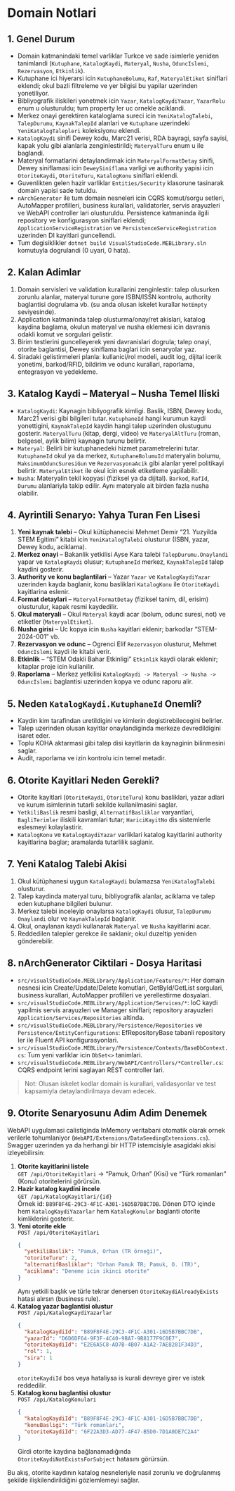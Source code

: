 ﻿# Domain Notlari

## 1. Genel Durum
- Domain katmanindaki temel varliklar Turkce ve sade isimlerle yeniden tanimlandi (`Kutuphane`, `KatalogKaydi`, `Materyal`, `Nusha`, `OduncIslemi`, `Rezervasyon`, `Etkinlik`).
- Kutuphane ici hiyerarsi icin `KutuphaneBolumu`, `Raf`, `MateryalEtiket` siniflari eklendi; okul bazli filtreleme ve yer bilgisi bu yapilar uzerinden yonetiliyor.
- Bibliyografik iliskileri yonetmek icin `Yazar`, `KatalogKaydiYazar`, `YazarRolu` enum u olusturuldu; tum property ler uc ornekle aciklandi.
- Merkez onayi gerektiren kataloglama sureci icin `YeniKatalogTalebi`, `TalepDurumu`, `KaynakTalepId` alanlari ve `Kutuphane` uzerindeki `YeniKatalogTalepleri` koleksiyonu eklendi.
- `KatalogKaydi` sinifi Dewey kodu, Marc21 verisi, RDA bayragi, sayfa sayisi, kapak yolu gibi alanlarla zenginlestirildi; `MateryalTuru` enum u ile baglandi.
- Materyal formatlarini detaylandirmak icin `MateryalFormatDetay` sinifi, Dewey siniflamasi icin `DeweySiniflama` varligi ve authority yapisi icin `OtoriteKaydi`, `OtoriteTuru`, `KatalogKonu` siniflari eklendi.
- Guvenlikten gelen hazir varliklar `Entities/Security` klasorune tasinarak domain yapisi sade tutuldu.
- `nArchGenerator` ile tum domain nesneleri icin CQRS komut/sorgu setleri, AutoMapper profilleri, business kurallari, validatorler, servis arayuzleri ve WebAPI controller lari olusturuldu. Persistence katmaninda ilgili repository ve konfigurasyon siniflari eklendi; `ApplicationServiceRegistration` ve `PersistenceServiceRegistration` uzerinden DI kayitlari guncellendi.
- Tum degisiklikler `dotnet build VisualStudioCode.MEBLibrary.sln` komutuyla dogrulandi (0 uyari, 0 hata).

## 2. Kalan Adimlar
1. Domain servisleri ve validation kurallarini zenginlestir: talep olusurken zorunlu alanlar, materyal turune gore ISBN/ISSN kontrolu, authority baglantisi dogrulama vb. (su anda olusan iskelet kurallar `NotEmpty` seviyesinde).
2. Application katmaninda talep olusturma/onay/ret akislari, katalog kaydina baglama, okulun materyal ve nusha eklemesi icin davranis odakli komut ve sorgulari gelistir.
3. Birim testlerini guncelleyerek yeni davranislari dogrula; talep onayi, otorite baglantisi, Dewey siniflama baglari icin senaryolar yaz.
4. Siradaki gelistirmeleri planla: kullanici/rol modeli, audit log, dijital icerik yonetimi, barkod/RFID, bildirim ve odunc kurallari, raporlama, entegrasyon ve yedekleme.

## 3. Katalog Kaydi – Materyal – Nusha Temel Iliski
- `KatalogKaydi`: Kaynagin bibliyografik kimligi. Baslik, ISBN, Dewey kodu, Marc21 verisi gibi bilgileri tutar. `KutuphaneId` hangi kurumun kaydi yonettigini, `KaynakTalepId` kaydin hangi talep uzerinden olustugunu gosterir. `MateryalTuru` (kitap, dergi, video) ve `MateryalAltTuru` (roman, belgesel, aylik bilim) kaynagin turunu belirtir.
- `Materyal`: Belirli bir kutuphanedeki hizmet parametrelerini tutar. `KutuphaneId` okul ya da merkez, `KutuphaneBolumuId` materyalin bolumu, `MaksimumOduncSuresiGun` ve `RezervasyonaAcik` gibi alanlar yerel politikayi belirtir. `MateryalEtiket` ile okul icin esnek etiketleme yapilabilir.
- `Nusha`: Materyalin tekil kopyasi (fiziksel ya da dijital). `Barkod`, `RafId`, `Durumu` alanlariyla takip edilir. Aynı materyale ait birden fazla nusha olabilir.

## 4. Ayrintili Senaryo: Yahya Turan Fen Lisesi
1. **Yeni kaynak talebi** – Okul kütüphanecisi Mehmet Demir “21. Yuzyilda STEM Egitimi” kitabi icin `YeniKatalogTalebi` olusturur (ISBN, yazar, Dewey kodu, aciklama).
2. **Merkez onayi** – Bakanlik yetkilisi Ayse Kara talebi `TalepDurumu.Onaylandi` yapar ve `KatalogKaydi` olusur; `KutuphaneId` merkez, `KaynakTalepId` talep kaydini gosterir.
3. **Authority ve konu baglantilari** – Yazar `Yazar` ve `KatalogKaydiYazar` uzerinden kayda baglanir, konu basliklari `KatalogKonu` ile `OtoriteKaydi` kayitlarina eslenir.
4. **Format detaylari** – `MateryalFormatDetay` (fiziksel tanim, dil, erisim) olusturulur, kapak resmi kaydedilir.
5. **Okul materyali** – Okul `Materyal` kaydi acar (bolum, odunc suresi, not) ve etiketler (`MateryalEtiket`).
6. **Nusha girisi** – Uc kopya icin `Nusha` kayitlari eklenir; barkodlar “STEM-2024-001” vb.
7. **Rezervasyon ve odunc** – Ogrenci Elif `Rezervasyon` olusturur, Mehmet `OduncIslemi` kaydi ile kitabi verir.
8. **Etkinlik** – “STEM Odakli Bahar Etkinligi” `Etkinlik` kaydi olarak eklenir; kitaplar proje icin kullanilir.
9. **Raporlama** – Merkez yetkilisi `KatalogKaydi -> Materyal -> Nusha -> OduncIslemi` baglantisi uzerinden kopya ve odunc raporu alir.

## 5. Neden `KatalogKaydi.KutuphaneId` Onemli?
- Kaydin kim tarafindan uretildigini ve kimlerin degistirebilecegini belirler.
- Talep uzerinden olusan kayitlar onaylandiginda merkeze devredildigini isaret eder.
- Toplu KOHA aktarmasi gibi talep disi kayitlarin da kaynaginin bilinmesini saglar.
- Audit, raporlama ve izin kontrolu icin temel metadir.

## 6. Otorite Kayitlari Neden Gerekli?
- Otorite kayitlari (`OtoriteKaydi`, `OtoriteTuru`) konu basliklari, yazar adlari ve kurum isimlerinin tutarli sekilde kullanilmasini saglar.
- `YetkiliBaslik` resmi basligi, `AlternatifBasliklar` varyantlari, `BagliTerimler` iliskili kavramlari tutar; `HariciKayitNo` dis sistemlerle eslesmeyi kolaylastirir.
- `KatalogKonu` ve `KatalogKaydiYazar` varliklari katalog kayitlarini authority kayitlarina baglar; aramalarda tutarlilik saglanir.

## 7. Yeni Katalog Talebi Akisi
1. Okul kütüphanesi uygun `KatalogKaydi` bulamazsa `YeniKatalogTalebi` olusturur.
2. Talep kaydinda materyal turu, bibliyografik alanlar, aciklama ve talep eden kutuphane bilgileri bulunur.
3. Merkez talebi inceleyip onaylarsa `KatalogKaydi` olusur, `TalepDurumu` `Onaylandi` olur ve `KaynakTalepId` baglanir.
4. Okul, onaylanan kaydi kullanarak `Materyal` ve `Nusha` kayitlarini acar.
5. Reddedilen talepler gerekce ile saklanir; okul duzeltip yeniden gönderebilir.


## 8. nArchGenerator Ciktilari - Dosya Haritasi
- `src/visualStudioCode.MEBLibrary/Application/Features/*`: Her domain nesnesi icin Create/Update/Delete komutlari, GetById/GetList sorgulari, business kurallari, AutoMapper profilleri ve yerellestirme dosyalari.
- `src/visualStudioCode.MEBLibrary/Application/Services/*`: IoC kaydi yapilmis servis arayuzleri ve Manager siniflari; repository arayuzleri `Application/Services/Repositories` altinda.
- `src/visualStudioCode.MEBLibrary/Persistence/Repositories` ve `Persistence/EntityConfigurations`: EfRepositoryBase tabanli repository ler ile Fluent API konfigurasyonlari.
- `src/visualStudioCode.MEBLibrary/Persistence/Contexts/BaseDbContext.cs`: Tum yeni varliklar icin `DbSet<>` tanimlari.
- `src/visualStudioCode.MEBLibrary/WebAPI/Controllers/*Controller.cs`: CQRS endpoint lerini saglayan REST controller lari.

> Not: Olusan iskelet kodlar domain is kurallari, validasyonlar ve test kapsamiyla detaylandirilmaya devam edecek.

## 9. Otorite Senaryosunu Adim Adim Denemek
WebAPI uygulamasi calistiginda InMemory veritabani otomatik olarak ornek verilerle tohumlaniyor (`WebAPI/Extensions/DataSeedingExtensions.cs`). Swagger uzerinden ya da herhangi bir HTTP istemcisiyle asagidaki akisi izleyebilirsin:

1. **Otorite kayitlarini listele**  
   `GET /api/OtoriteKayitlari` → “Pamuk, Orhan” (Kisi) ve “Türk romanları” (Konu) otoritelerini görürsün.
2. **Hazir katalog kaydini incele**  
   `GET /api/KatalogKayitlari/{id}`  
   Örnek id: `B89F8F4E-29C3-4F1C-A301-16D5B7BBC7DB`. Dönen DTO içinde hem `KatalogKaydiYazarlar` hem `KatalogKonular` baglanti otorite kimliklerini gosterir.
3. **Yeni otorite ekle**  
   `POST /api/OtoriteKayitlari`  
   ```json
   {
     "yetkiliBaslik": "Pamuk, Orhan (TR örneği)",
     "otoriteTuru": 2,
     "alternatifBasliklar": "Orhan Pamuk TR; Pamuk, O. (TR)",
     "aciklama": "Deneme icin ikinci otorite"
   }
   ```  
   Aynı yetkili başlık ve türle tekrar denersen `OtoriteKaydiAlreadyExists` hatasi alırsın (business rule).
4. **Katalog yazar baglantisi olustur**  
   `POST /api/KatalogKaydiYazarlar`  
   ```json
   {
     "katalogKaydiId": "B89F8F4E-29C3-4F1C-A301-16D5B7BBC7DB",
     "yazarId": "D6D6DF64-9F3F-4C40-9BA7-9B8177F9C0E7",
     "otoriteKaydiId": "E2E6A5C8-AD7B-4B07-A1A2-7AE8281F34D3",
     "rol": 1,
     "sira": 1
   }
   ```  
   `otoriteKaydiId` bos veya hataliysa is kurali devreye girer ve istek reddedilir.
5. **Katalog konu baglantisi olustur**  
   `POST /api/KatalogKonulari`  
   ```json
   {
     "katalogKaydiId": "B89F8F4E-29C3-4F1C-A301-16D5B7BBC7DB",
     "konuBasligi": "Türk romanları",
     "otoriteKaydiId": "6F22A3D3-AD77-4F47-B5D0-7D1A0DE7C2A4"
   }
   ```  
   Girdi otorite kaydına bağlanamadığında `OtoriteKaydiNotExistsForSubject` hatasını görürsün.

Bu akış, otorite kaydının katalog nesneleriyle nasıl zorunlu ve doğrulanmış şekilde ilişkilendirildiğini gözlemlemeyi sağlar.
